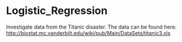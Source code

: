 # Logistic_Regression
Investigate data from the Titanic disaster.
The data can be found here: http://biostat.mc.vanderbilt.edu/wiki/pub/Main/DataSets/titanic3.xls

